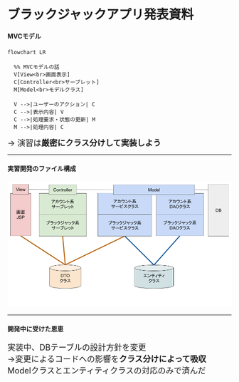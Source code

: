 # ブラックジャックアプリ発表資料
#### MVCモデル
```mermaid
flowchart LR

  %% MVCモデルの話
  V[View<br>画面表示]
  C[Controller<br>サーブレット]
  M[Model<br>モデルクラス]

  V -->|ユーザーのアクション| C
  C -->|表示内容| V
  C -->|処理要求・状態の更新| M
  M -->|処理内容| C

```
<span style="font-size: large;">
→ 演習は<span style="font-weight: bold">厳密にクラス分けして実装しよう</span>
</span>

---

#### 実習開発のファイル構成
![クラス構造](設計/その他/BJファイル構造v2.png)

---

#### 開発中に受けた恩恵
<span style="font-size: large;">
実装中、DBテーブルの設計方針を変更<br>
→変更によるコードへの影響を<span style="font-weight: bold">クラス分けによって吸収</span><br>
Modelクラスとエンティティクラスの対応のみで済んだ
</span>